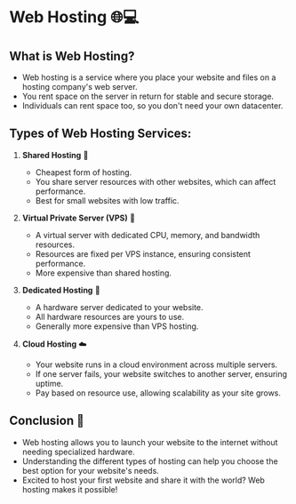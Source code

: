 # Web Hosting 🌐💻

## What is Web Hosting?

- Web hosting is a service where you place your website and files on a hosting company's web server.
- You rent space on the server in return for stable and secure storage.
- Individuals can rent space too, so you don't need your own datacenter.

## Types of Web Hosting Services:

1. **Shared Hosting** 🔄

   - Cheapest form of hosting.
   - You share server resources with other websites, which can affect performance.
   - Best for small websites with low traffic.

2. **Virtual Private Server (VPS)** 🚪

   - A virtual server with dedicated CPU, memory, and bandwidth resources.
   - Resources are fixed per VPS instance, ensuring consistent performance.
   - More expensive than shared hosting.

3. **Dedicated Hosting** 🚀

   - A hardware server dedicated to your website.
   - All hardware resources are yours to use.
   - Generally more expensive than VPS hosting.

4. **Cloud Hosting** ☁️
   - Your website runs in a cloud environment across multiple servers.
   - If one server fails, your website switches to another server, ensuring uptime.
   - Pay based on resource use, allowing scalability as your site grows.

## Conclusion 🎉

- Web hosting allows you to launch your website to the internet without needing specialized hardware.
- Understanding the different types of hosting can help you choose the best option for your website's needs.
- Excited to host your first website and share it with the world? Web hosting makes it possible!

